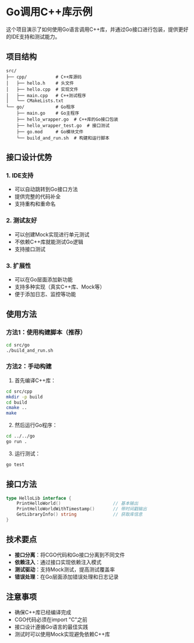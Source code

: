# Go调用C++库示例

这个项目演示了如何使用Go语言调用C++库，并通过Go接口进行包装，提供更好的IDE支持和测试能力。

## 项目结构

```
src/
├── cpp/           # C++库源码
│   ├── hello.h    # 头文件
│   ├── hello.cpp  # 实现文件
│   ├── main.cpp   # C++测试程序
│   └── CMakeLists.txt
└── go/            # Go程序
    ├── main.go    # Go主程序
    ├── hello_wrapper.go  # C++库的Go接口包装
    ├── hello_wrapper_test.go  # 接口测试
    ├── go.mod     # Go模块文件
    └── build_and_run.sh  # 构建和运行脚本
```

## 接口设计优势

### 1. **IDE支持**
- 可以自动跳转到Go接口方法
- 提供完整的代码补全
- 支持重构和重命名

### 2. **测试友好**
- 可以创建Mock实现进行单元测试
- 不依赖C++库就能测试Go逻辑
- 支持接口测试

### 3. **扩展性**
- 可以在Go层面添加新功能
- 支持多种实现（真实C++库、Mock等）
- 便于添加日志、监控等功能

## 使用方法

### 方法1：使用构建脚本（推荐）

```bash
cd src/go
./build_and_run.sh
```

### 方法2：手动构建

1. 首先编译C++库：
```bash
cd src/cpp
mkdir -p build
cd build
cmake ..
make
```

2. 然后运行Go程序：
```bash
cd ../../go
go run .
```

3. 运行测试：
```bash
go test
```

## 接口方法

```go
type HelloLib interface {
    PrintHelloWorld()                    // 基本输出
    PrintHelloWorldWithTimestamp()       // 带时间戳输出
    GetLibraryInfo() string              // 获取库信息
}
```

## 技术要点

- **接口分离**：将CGO代码和Go接口分离到不同文件
- **依赖注入**：通过接口实现依赖注入模式
- **测试驱动**：支持Mock测试，提高测试覆盖率
- **错误处理**：在Go层面添加错误处理和日志记录

## 注意事项

- 确保C++库已经编译完成
- CGO代码必须在import "C"之前
- 接口设计遵循Go语言的最佳实践
- 测试时可以使用Mock实现避免依赖C++库
